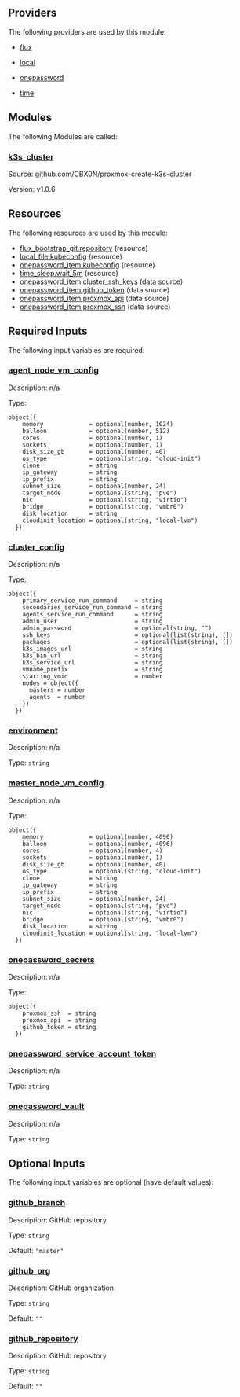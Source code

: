 <!-- BEGIN_TF_DOCS -->


## Providers

The following providers are used by this module:

- <a name="provider_flux"></a> [flux](#provider\_flux)

- <a name="provider_local"></a> [local](#provider\_local)

- <a name="provider_onepassword"></a> [onepassword](#provider\_onepassword)

- <a name="provider_time"></a> [time](#provider\_time)

## Modules

The following Modules are called:

### <a name="module_k3s_cluster"></a> [k3s\_cluster](#module\_k3s\_cluster)

Source: github.com/CBX0N/proxmox-create-k3s-cluster

Version: v1.0.6

## Resources

The following resources are used by this module:

- [flux_bootstrap_git.repository](https://registry.terraform.io/providers/fluxcd/flux/latest/docs/resources/bootstrap_git) (resource)
- [local_file.kubeconfig](https://registry.terraform.io/providers/hashicorp/local/latest/docs/resources/file) (resource)
- [onepassword_item.kubeconfig](https://registry.terraform.io/providers/1Password/onepassword/latest/docs/resources/item) (resource)
- [time_sleep.wait_5m](https://registry.terraform.io/providers/hashicorp/time/latest/docs/resources/sleep) (resource)
- [onepassword_item.cluster_ssh_keys](https://registry.terraform.io/providers/1Password/onepassword/latest/docs/data-sources/item) (data source)
- [onepassword_item.github_token](https://registry.terraform.io/providers/1Password/onepassword/latest/docs/data-sources/item) (data source)
- [onepassword_item.proxmox_api](https://registry.terraform.io/providers/1Password/onepassword/latest/docs/data-sources/item) (data source)
- [onepassword_item.proxmox_ssh](https://registry.terraform.io/providers/1Password/onepassword/latest/docs/data-sources/item) (data source)

## Required Inputs

The following input variables are required:

### <a name="input_agent_node_vm_config"></a> [agent\_node\_vm\_config](#input\_agent\_node\_vm\_config)

Description: n/a

Type:

```hcl
object({
    memory             = optional(number, 1024)
    balloon            = optional(number, 512)
    cores              = optional(number, 1)
    sockets            = optional(number, 1)
    disk_size_gb       = optional(number, 40)
    os_type            = optional(string, "cloud-init")
    clone              = string
    ip_gateway         = string
    ip_prefix          = string
    subnet_size        = optional(number, 24)
    target_node        = optional(string, "pve")
    nic                = optional(string, "virtio")
    bridge             = optional(string, "vmbr0")
    disk_location      = string
    cloudinit_location = optional(string, "local-lvm")
  })
```

### <a name="input_cluster_config"></a> [cluster\_config](#input\_cluster\_config)

Description: n/a

Type:

```hcl
object({
    primary_service_run_command     = string
    secondaries_service_run_command = string
    agents_service_run_command      = string
    admin_user                      = string
    admin_password                  = optional(string, "")
    ssh_keys                        = optional(list(string), [])
    packages                        = optional(list(string), [])
    k3s_images_url                  = string
    k3s_bin_url                     = string
    k3s_service_url                 = string
    vmname_prefix                   = string
    starting_vmid                   = number
    nodes = object({
      masters = number
      agents  = number
    })
  })
```

### <a name="input_environment"></a> [environment](#input\_environment)

Description: n/a

Type: `string`

### <a name="input_master_node_vm_config"></a> [master\_node\_vm\_config](#input\_master\_node\_vm\_config)

Description: n/a

Type:

```hcl
object({
    memory             = optional(number, 4096)
    balloon            = optional(number, 4096)
    cores              = optional(number, 4)
    sockets            = optional(number, 1)
    disk_size_gb       = optional(number, 40)
    os_type            = optional(string, "cloud-init")
    clone              = string
    ip_gateway         = string
    ip_prefix          = string
    subnet_size        = optional(number, 24)
    target_node        = optional(string, "pve")
    nic                = optional(string, "virtio")
    bridge             = optional(string, "vmbr0")
    disk_location      = string
    cloudinit_location = optional(string, "local-lvm")
  })
```

### <a name="input_onepassword_secrets"></a> [onepassword\_secrets](#input\_onepassword\_secrets)

Description: n/a

Type:

```hcl
object({
    proxmox_ssh  = string
    proxmox_api  = string
    github_token = string
  })
```

### <a name="input_onepassword_service_account_token"></a> [onepassword\_service\_account\_token](#input\_onepassword\_service\_account\_token)

Description: n/a

Type: `string`

### <a name="input_onepassword_vault"></a> [onepassword\_vault](#input\_onepassword\_vault)

Description: n/a

Type: `string`

## Optional Inputs

The following input variables are optional (have default values):

### <a name="input_github_branch"></a> [github\_branch](#input\_github\_branch)

Description: GitHub repository

Type: `string`

Default: `"master"`

### <a name="input_github_org"></a> [github\_org](#input\_github\_org)

Description: GitHub organization

Type: `string`

Default: `""`

### <a name="input_github_repository"></a> [github\_repository](#input\_github\_repository)

Description: GitHub repository

Type: `string`

Default: `""`
<!-- END_TF_DOCS -->